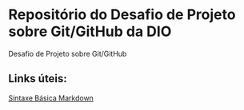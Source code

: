# Repositório do Desafio de Projeto sobre Git/GitHub da DIO
Desafio de Projeto sobre Git/GitHub

## Links úteis:
[Sintaxe Básica Markdown](https://www.markdownguide.org/basic-syntax/)
